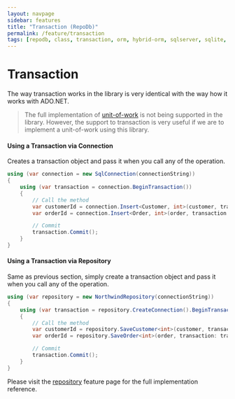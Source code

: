 ```yaml
---
layout: navpage
sidebar: features
title: "Transaction (RepoDb)"
permalink: /feature/transaction
tags: [repodb, class, transaction, orm, hybrid-orm, sqlserver, sqlite, mysql, postgresql]
---
```


# Transaction

The way transaction works in the library is very identical with the way how it works with ADO.NET.

> The full implementation of [unit-of-work](/reference/unitofwork) is not being supported in the library. However, the support to transaction is very useful if we are to implement a unit-of-work using this library.

#### Using a Transaction via Connection

Creates a transaction object and pass it when you call any of the operation.

```csharp
using (var connection = new SqlConnection(connectionString))
{
    using (var transaction = connection.BeginTransaction())
    {
        // Call the method
        var customerId = connection.Insert<Customer, int>(customer, transaction: transaction);
        var orderId = connection.Insert<Order, int>(order, transaction: transaction);

        // Commit
        transaction.Commit();
    }
}
```

#### Using a Transaction via Repository

Same as previous section, simply create a transaction object and pass it when you call any of the operation.

```csharp
using (var repository = new NorthwindRepository(connectionString))
{
    using (var transaction = repository.CreateConnection().BeginTransaction())
    {
        // Call the method
        var customerId = repository.SaveCustomer<int>(customer, transaction: transaction);
        var orderId = repository.SaveOrder<int>(order, transaction: transaction);

        // Commit
        transaction.Commit();
    }
}
```

Please visit the [repository](/feature/repositories) feature page for the full implementation reference.